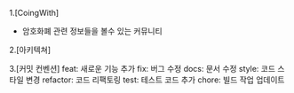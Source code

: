 1.[CoingWith]
- 암호화폐 관련 정보들을 볼수 있는 커뮤니티

2.[아키텍쳐]

3.[커밋 컨벤션]
feat: 새로운 기능 추가
fix: 버그 수정
docs: 문서 수정
style: 코드 스타일 변경
refactor: 코드 리팩토링
test: 테스트 코드 추가
chore: 빌드 작업 업데이트

